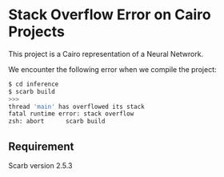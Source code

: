 # Stack Overflow Error on Cairo Projects

This project is a Cairo representation of a Neural Netwrork. 

We encounter the following error when we compile the project: 
```bash 
$ cd inference
$ scarb build
>>>
thread 'main' has overflowed its stack
fatal runtime error: stack overflow
zsh: abort      scarb build
```

## Requirement
Scarb version 2.5.3
